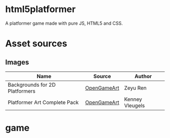 # html5platformer
A platformer game made with pure JS, HTML5 and CSS.

# Asset sources

## Images
| Name | Source | Author |
| ---- | ------ | ------ |
| Backgrounds for 2D Platformers | [OpenGameArt](http://opengameart.org/content/backgrounds-for-2d-platformers) | Zeyu Ren |
| Platformer Art Complete Pack | [OpenGameArt](http://opengameart.org/content/platformer-art-complete-pack-often-updated) | Kenney Vleugels |
# game

